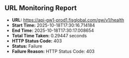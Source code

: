 ## URL Monitoring Report

- **URL:** https://api-gw1-prod1.fisglobal.com/gw/v1/health
- **Start Time:** 2025-10-18T17:30:16.714184
- **End Time:** 2025-10-18T17:30:17.008654
- **Total Time Taken:** 0.29447 seconds
- **HTTP Status Code:** 403
- **Status:** Failure
- **Failure Reason:** HTTP Status Code: 403
